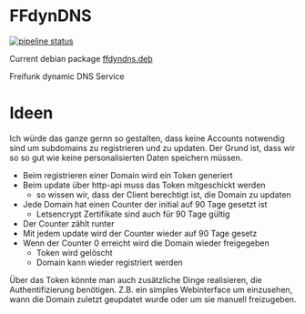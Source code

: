 # FFdynDNS
[![pipeline status](https://git.chaotikum.org/paul/ffdyndns/badges/master/pipeline.svg)](https://git.chaotikum.org/paul/ffddns/-/commits/master)

Current debian package [ffdyndns.deb](https://freifunk-luebeck.pages.chaotikum.org/ffdyndns/ffdyndns.deb)

Freifunk dynamic DNS Service

# Ideen

Ich würde das ganze gernn so gestalten, dass keine Accounts notwendig sind um subdomains
zu registrieren und zu updaten. Der Grund ist, dass wir so so gut wie keine personalisierten
Daten speichern müssen.



- Beim registrieren einer Domain wird ein Token generiert
- Beim update über http-api muss das Token mitgeschickt werden
	- so wissen wir, dass der Client berechtigt ist, die Domain zu updaten
- Jede Domain hat einen Counter der initial auf 90 Tage gesetzt ist
	- Letsencrypt Zertifikate sind auch für 90 Tage gültig
- Der Counter zählt runter
- Mit jedem update wird der Counter wieder auf 90 Tage gesetz
- Wenn der Counter 0 erreicht wird die Domain wieder freigegeben
	- Token wird gelöscht
	- Domain kann wieder registriert werden

Über das Token könnte man auch zusätzliche Dinge realisieren, die Authentifizierung benötigen.
Z.B. ein simples Webinterface um einzusehen, wann die Domain zuletzt geupdatet wurde oder um sie
manuell freizugeben.
